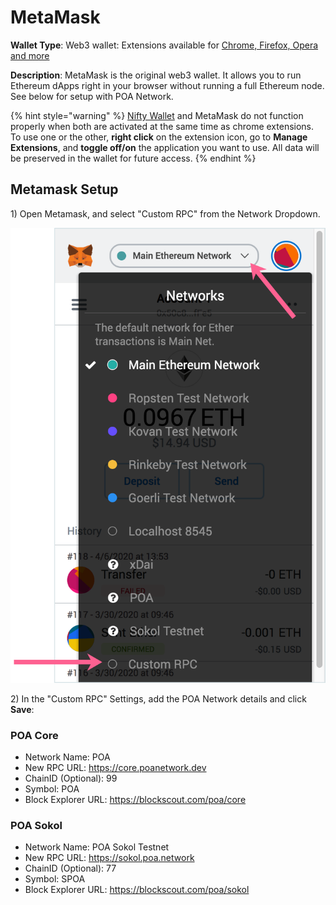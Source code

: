 # MetaMask

**Wallet Type**: Web3 wallet: Extensions available for [Chrome, Firefox, Opera and more](https://metamask.io/)

**Description**:  MetaMask is the original web3 wallet. It allows you to run Ethereum dApps right in your browser without running a full Ethereum node. See below for setup with POA Network.  

{% hint style="warning" %}
[Nifty Wallet](../nifty-wallet/) and MetaMask do not function properly when both are activated at the same time as chrome extensions. To use one or the other, **right click** on the extension icon, go to **Manage Extensions**, and **toggle off/on** the application you want to use. All data will be preserved in the wallet for future access.
{% endhint %}

## Metamask Setup

1\) Open Metamask, and select "Custom RPC" from the Network Dropdown.

![](../../.gitbook/assets/custom-rpc.png)

2\) In the "Custom RPC" Settings, add the POA Network details and click **Save**:

### POA Core

* Network Name: POA
* New RPC URL: https://core.poanetwork.dev
* ChainID \(Optional\): 99
* Symbol: POA
* Block Explorer URL: https://blockscout.com/poa/core

### POA Sokol

* Network Name: POA Sokol Testnet
* New RPC URL: https://sokol.poa.network
* ChainID \(Optional\): 77
* Symbol: SPOA
* Block Explorer URL: https://blockscout.com/poa/sokol

